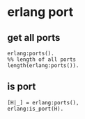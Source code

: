 # erlang port
## get all ports

```
erlang:ports().
%% length of all ports
length(erlang:ports()).
```

## is port

```
[H|_] = erlang:ports(),
erlang:is_port(H).
```
